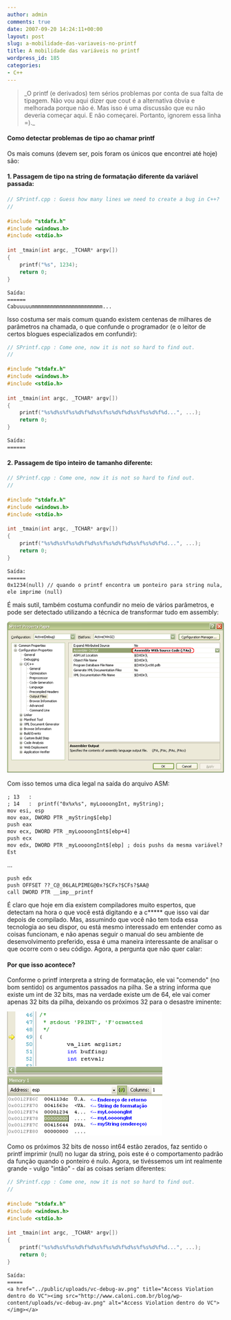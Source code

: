 ```yaml
---
author: admin
comments: true
date: 2007-09-20 14:24:11+00:00
layout: post
slug: a-mobilidade-das-variaveis-no-printf
title: A mobilidade das variáveis no printf
wordpress_id: 185
categories:
- C++
---
```


<blockquote>_O printf (e derivados) tem sérios problemas por conta de sua falta de tipagem. Não vou aqui dizer que cout é a alternativa óbvia e melhorada porque não é. Mas isso é uma discussão que eu não deveria começar aqui. E não começarei. Portanto, ignorem essa linha =)._</blockquote>







#### Como detectar problemas de tipo ao chamar printf



Os mais comuns (devem ser, pois foram os únicos que encontrei até hoje) são:



#### 1. Passagem de tipo na string de formatação diferente da variável passada:



```cpp
// SPrintf.cpp : Guess how many lines we need to create a bug in C++?
//
 
#include "stdafx.h"
#include <windows.h>
#include <stdio.h>
 
int _tmain(int argc, _TCHAR* argv[])
{
	printf("%s", 1234);
	return 0;
} 

```



    
    Saída:
    ======
    Cabuuuuummmmmmmmmmmmmmmmmmmmmmm...



Isso costuma ser mais comum quando existem centenas de milhares de parâmetros na chamada, o que confunde o programador (e o leitor de certos blogues especializados em confundir):

```cpp
// SPrintf.cpp : Come one, now it is not so hard to find out.
//
 
#include "stdafx.h"
#include <windows.h>
#include <stdio.h>
 
int _tmain(int argc, _TCHAR* argv[])
{
	printf("%s%d%s%f%s%d%f%d%s%f%s%d%f%d%s%f%s%d%f%d...", ...);
	return 0;
} 

```



    
    Saída:
    ======



<censurado>



#### 2. Passagem de tipo inteiro de tamanho diferente:



```cpp
// SPrintf.cpp : Come one, now it is not so hard to find out.
//
 
#include "stdafx.h"
#include <windows.h>
#include <stdio.h>
 
int _tmain(int argc, _TCHAR* argv[])
{
	printf("%s%d%s%f%s%d%f%d%s%f%s%d%f%d%s%f%s%d%f%d...", ...);
	return 0;
} 

```



    
    Saída:
    ======
    0x1234(null) // quando o printf encontra um ponteiro para string nula, ele imprime (null)



É mais sutil, também costuma confundir no meio de vários parâmetros, e pode ser detectado utilizando a técnica de transformar tudo em assembly:

[![Assembly With Source Code](../public/uploads/vc-asm-output.png)](../public/uploads/vc-asm-output.png)

Com isso temos uma dica legal na saída do arquivo ASM:


    
    ; 13   :
    ; 14   :  printf("0x%x%s", myLoooongInt, myString);
    mov esi, esp
    mov eax, DWORD PTR _myString$[ebp]
    push eax
    mov ecx, DWORD PTR _myLoooongInt$[ebp+4]
    push ecx
    mov edx, DWORD PTR _myLoooongInt$[ebp] ; dois pushs da mesma variável? Est



<censurado>...


    
    push edx
    push OFFSET ??_C@_06LALPIMEG@0x?$CFx?$CFs?$AA@
    call DWORD PTR __imp__printf



É claro que hoje em dia existem compiladores muito espertos, que detectam na hora o que você está digitando e a c***** que isso vai dar depois de compilado. Mas, assumindo que você não tem toda essa tecnologia ao seu dispor, ou está mesmo interessado em entender como as coisas funcionam, e não apenas seguir o manual do seu ambiente de desenvolvimento preferido, essa é uma maneira interessante de analisar o que ocorre com o seu código. Agora, a pergunta que não quer calar:



#### Por que isso acontece?



Conforme o printf interpreta a string de formatação, ele vai "comendo" (no bom sentido) os argumentos passados na pilha. Se a string informa que existe um int de 32 bits, mas na verdade existe um de 64, ele vai comer apenas 32 bits da pilha, deixando os próximos 32 para o desastre iminente:

[![Pilha na entrada do printf](../public/uploads/printf-stack.png)](../public/uploads/printf-stack.png)

Como os próximos 32 bits de nosso int64 estão zerados, faz sentido o printf imprimir (null) no lugar da string, pois este é o comportamento padrão da função quando o ponteiro é nulo. Agora, se tivéssemos um int realmente grande - vulgo "intão" - daí as coisas seriam diferentes:

```cpp
// SPrintf.cpp : Come one, now it is not so hard to find out.
//
 
#include "stdafx.h"
#include <windows.h>
#include <stdio.h>
 
int _tmain(int argc, _TCHAR* argv[])
{
	printf("%s%d%s%f%s%d%f%d%s%f%s%d%f%d%s%f%s%d%f%d...", ...);
	return 0;
} 

```



    
    Saída:
    =====
    <a href="../public/uploads/vc-debug-av.png" title="Access Violation dentro do VC"><img src="http://www.caloni.com.br/blog/wp-content/uploads/vc-debug-av.png" alt="Access Violation dentro do VC"></img></a>
